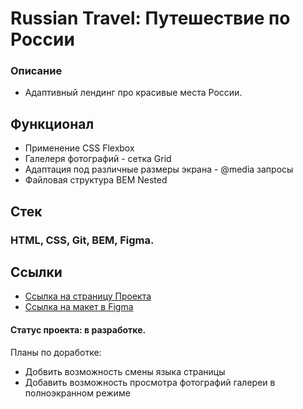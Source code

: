# Russian Travel: Путешествие по России

### Описание
- Адаптивный лендинг про красивые места России.

## Функционал
- Применение CSS Flexbox
- Галелеря фотографий - сетка Grid
- Адаптация под различные размеры экрана - @media запросы
- Файловая структура BEM Nested

## Стек 
### HTML, CSS, Git, BEM, Figma.

## Ссылки
- [Ссылка на страницу Проекта](https://yana-yanchenko.github.io/russian-travel/)
- [Ссылка на макет в Figma](https://www.figma.com/file/5S2WSbEFL6awjVWJ0NWL8Q/Sprint-3_-Russia-_-desktop-mobile?node-id=28503%3A0)

#### Статус проекта: в разработке.
Планы по доработке: 
- Добвить возможность смены языка страницы 
- Добавить возможность просмотра фотографий галереи в полноэкранном режиме 
